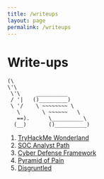```yaml
---
title: /writeups
layout: page
permalink: /writeups
---
```

# Write-ups
```
(\ 
\'\ 
 \'\     __________  
 / '|   ()_________)
 \ '/    \ ~~~~~~~~ \
   \       \ ~~~~~~   \
   ==).      \__________\
  (__)       ()__________)
```
1. [TryHackMe Wonderland](/writeups/thm/wonderland.md)
2. [SOC Analyst Path](/writeups/htb/SOCanalystpath.md)
3. [Cyber Defense Framework](/writeups/thm/SOC1Path/CDF.md)
4. [Pyramid of Pain](/writeups/thm/SOC1Path/PoP.md)
5. [Disgruntled](/writeups/thm/disgruntled.md)
   
   
